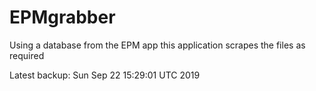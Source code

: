 # EPMgrabber
Using a database from the EPM app this application scrapes the files as required


Latest backup: Sun Sep 22 15:29:01 UTC 2019
